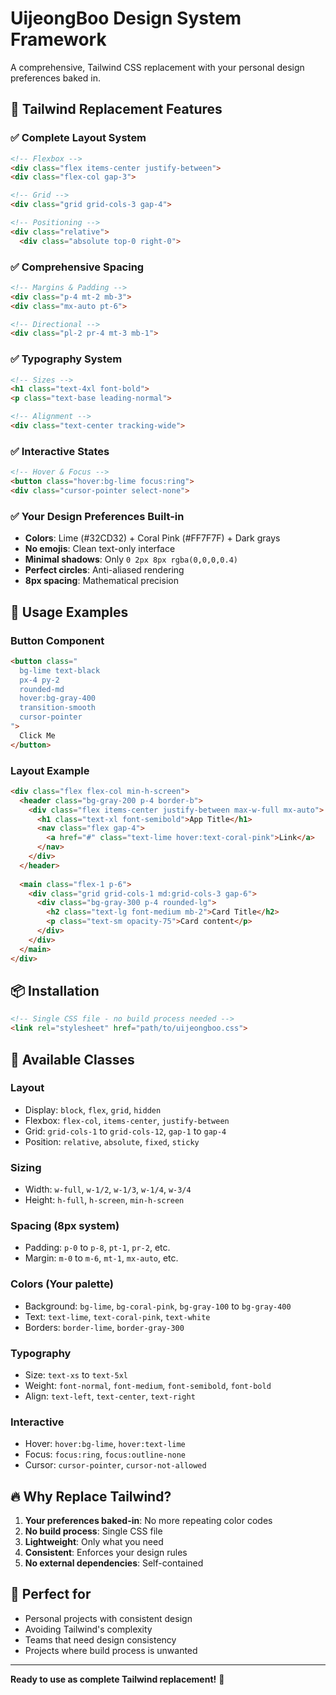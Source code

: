 # UijeongBoo Design System Framework

A comprehensive, Tailwind CSS replacement with your personal design preferences baked in.

## 🎯 Tailwind Replacement Features

### ✅ Complete Layout System
```html
<!-- Flexbox -->
<div class="flex items-center justify-between">
<div class="flex-col gap-3">

<!-- Grid -->
<div class="grid grid-cols-3 gap-4">

<!-- Positioning -->
<div class="relative">
  <div class="absolute top-0 right-0">
```

### ✅ Comprehensive Spacing
```html
<!-- Margins & Padding -->
<div class="p-4 mt-2 mb-3">
<div class="mx-auto pt-6">

<!-- Directional -->
<div class="pl-2 pr-4 mt-3 mb-1">
```

### ✅ Typography System
```html
<!-- Sizes -->
<h1 class="text-4xl font-bold">
<p class="text-base leading-normal">

<!-- Alignment -->
<div class="text-center tracking-wide">
```

### ✅ Interactive States
```html
<!-- Hover & Focus -->
<button class="hover:bg-lime focus:ring">
<div class="cursor-pointer select-none">
```

### ✅ Your Design Preferences Built-in
- **Colors**: Lime (#32CD32) + Coral Pink (#FF7F7F) + Dark grays
- **No emojis**: Clean text-only interface
- **Minimal shadows**: Only `0 2px 8px rgba(0,0,0,0.4)`
- **Perfect circles**: Anti-aliased rendering
- **8px spacing**: Mathematical precision

## 🚀 Usage Examples

### Button Component
```html
<button class="
  bg-lime text-black
  px-4 py-2 
  rounded-md
  hover:bg-gray-400
  transition-smooth
  cursor-pointer
">
  Click Me
</button>
```

### Layout Example
```html
<div class="flex flex-col min-h-screen">
  <header class="bg-gray-200 p-4 border-b">
    <div class="flex items-center justify-between max-w-full mx-auto">
      <h1 class="text-xl font-semibold">App Title</h1>
      <nav class="flex gap-4">
        <a href="#" class="text-lime hover:text-coral-pink">Link</a>
      </nav>
    </div>
  </header>
  
  <main class="flex-1 p-6">
    <div class="grid grid-cols-1 md:grid-cols-3 gap-6">
      <div class="bg-gray-300 p-4 rounded-lg">
        <h2 class="text-lg font-medium mb-2">Card Title</h2>
        <p class="text-sm opacity-75">Card content</p>
      </div>
    </div>
  </main>
</div>
```

## 📦 Installation

```html
<!-- Single CSS file - no build process needed -->
<link rel="stylesheet" href="path/to/uijeongboo.css">
```

## 🎨 Available Classes

### Layout
- Display: `block`, `flex`, `grid`, `hidden`
- Flexbox: `flex-col`, `items-center`, `justify-between`
- Grid: `grid-cols-1` to `grid-cols-12`, `gap-1` to `gap-4`
- Position: `relative`, `absolute`, `fixed`, `sticky`

### Sizing
- Width: `w-full`, `w-1/2`, `w-1/3`, `w-1/4`, `w-3/4`
- Height: `h-full`, `h-screen`, `min-h-screen`

### Spacing (8px system)
- Padding: `p-0` to `p-8`, `pt-1`, `pr-2`, etc.
- Margin: `m-0` to `m-6`, `mt-1`, `mx-auto`, etc.

### Colors (Your palette)
- Background: `bg-lime`, `bg-coral-pink`, `bg-gray-100` to `bg-gray-400`
- Text: `text-lime`, `text-coral-pink`, `text-white`
- Borders: `border-lime`, `border-gray-300`

### Typography
- Size: `text-xs` to `text-5xl`
- Weight: `font-normal`, `font-medium`, `font-semibold`, `font-bold`
- Align: `text-left`, `text-center`, `text-right`

### Interactive
- Hover: `hover:bg-lime`, `hover:text-lime`
- Focus: `focus:ring`, `focus:outline-none`
- Cursor: `cursor-pointer`, `cursor-not-allowed`

## 🔥 Why Replace Tailwind?

1. **Your preferences baked-in**: No more repeating color codes
2. **No build process**: Single CSS file
3. **Lightweight**: Only what you need
4. **Consistent**: Enforces your design rules
5. **No external dependencies**: Self-contained

## 🎯 Perfect for

- Personal projects with consistent design
- Avoiding Tailwind's complexity
- Teams that need design consistency
- Projects where build process is unwanted

---

**Ready to use as complete Tailwind replacement!** 🎨